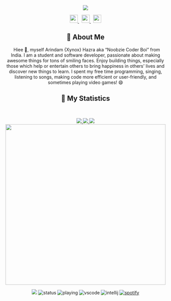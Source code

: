 <!--Copyright 2019 Arindam Hazra aka Xynox <https://xynox.codes/>

Licensed under the Apache License, Version 2.0(the "License");
you may not use this file except in compliance with the License.
You may obtain a copy of the License at

http://www.apache.org/licenses/LICENSE-2.0

Unless required by applicable law or agreed to in writing, software
distributed under the License is distributed on an "AS IS" BASIS,
    WITHOUT WARRANTIES OR CONDITIONS OF ANY KIND, either express or implied.
    See the License for the specific language governing permissions and
limitations under the License.
-->

<div align = "center">

<p align="center">
    <a href="https://www.xynox.codes/">
        <img src="./assets/banner.svg" />
    </a>
</p>
<p align="center">
    <a href="https://www.xynox.codes/">
        <img src="./assets/icons/header/website.svg" width="25px" />
    </a>
    &nbsp;
    <a href="https://github.com/XynoxTheDev/">
        <img src="./assets/icons/header/github.svg" width="25px" />
    </a>
    &nbsp;
    <a href="https://twitter.com/Arindamz03/">
        <img src="./assets/icons/header/twitter.svg" width="25px" />
    </a>
</p>



## :bust_in_silhouette: About Me
&nbsp;
Hiee 👋, myself Arindam {Xynox} Hazra aka “Noobzie Coder Boi” from India. I am a student and software developer, passionate about making awesome things for tons of smiling faces. Enjoy building things, especially those which help or entertain others to bring happiness in others’ lives and discover new things to learn. I spent my free time programming, singing, listening to songs, making code more efficient or user-friendly, and sometimes playing video games! 😄

## 🔖 My Statistics
&nbsp;
<p align="center">
    <a href="https://github.com/XynoxTheDev/">
        <img src="https://github-readme-stats.vercel.app/api?username=XynoxTheDev&hide=issues,prs&count_private=true&show_owner=true&show_icons=true&bg_color=0d1117&title_color=ffffff&text_color=ffffff&icon_color=db1cff&hide_border=true/" />
    </a>
    <a href="https://github.com/XynoxTheDev/">
        <img src="https://github-readme-stats.vercel.app/api/top-langs/?username=XynoxTheDev&layout=compact&count_private=true&langs_count=8&card_width=445&bg_color=0d1117&title_color=ffffff&text_color=ffffff&icon_color=db1cff&hide_border=true/" />
    </a>
    <a href="https://github.com/XynoxTheDev/">
        <img src="https://github-readme-streak-stats.herokuapp.com?user=XynoxTheDev&hide_border=true&background=0D1117&currStreakLabel=FFFFFF&sideLabels=FFFFFF&currStreakNum=FFFFFF&dates=FFFFFF&sideNums=FFFFFF&fire=db1cff&ring=db1cff&stroke=FFFFFFFF)](https://git.io/streak-stats" />
    </a>
        <a href="https://open.spotify.com/user/zrei8evwinfjy9d27fjon68hh?si=eed83da070104091">
        <img src="https://spotify-github-profile.vercel.app/api/view?uid=zrei8evwinfjy9d27fjon68hh&cover_image=true&theme=novatorem" width="500px"/>
    </a>
</p>

![](https://komarev.com/ghpvc/?username=XynoxTheDev&style=flat-square)
![status](https://dev.discordprofiles.me/badge/status/594853883742912512?style=flat-square)
![playing](https://dev.discordprofiles.me/badge/playing/594853883742912512?style=flat-square)
![vscode](https://dev.discordprofiles.me/badge/vscode/594853883742912512?style=flat-square)
![intellij](https://dev.discordprofiles.me/badge/intellij/594853883742912512?style=flat-square)
[![spotify](https://dev.discordprofiles.me/badge/spotify/594853883742912512?style=flat-square)](https://dev.discordprofiles.me/openspotify/594853883742912512?style=flat-square)
    
</div>

